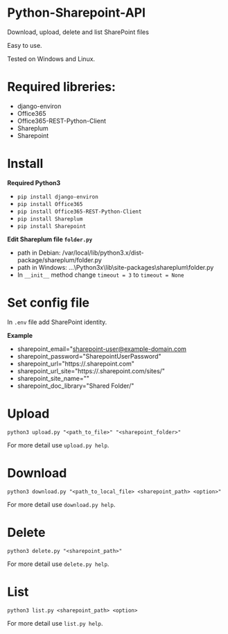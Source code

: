 # Python-Sharepoint-API
Download, upload, delete and list SharePoint files

Easy to use.

Tested on Windows and Linux.

# Required libreries:
- django-environ
- Office365
- Office365-REST-Python-Client
- Shareplum
- Sharepoint


# Install

**Required Python3**

- `pip install django-environ`
- `pip install Office365`
- `pip install Office365-REST-Python-Client`
- `pip install Shareplum`
- `pip install Sharepoint`

**Edit Shareplum file `folder.py`**
- path in Debian: /var/local/lib/python3.x/dist-package/shareplum/folder.py
- path in Windows: ...\Python3x\lib\site-packages\shareplum\folder.py
- In `__init__` method change `timeout = 3` to `timeout = None`

# Set config file

In `.env` file add SharePoint identity.

**Example**
- sharepoint_email="sharepoint-user@example-domain.com
- sharepoint_password="SharepointUserPassword"
- sharepoint_url="https://<tenant>.sharepoint.com"
- sharepoint_url_site="https://<tenant>.sharepoint.com/sites/<site-name>"
- sharepoint_site_name="<site-name>"
- sharepoint_doc_library="Shared Folder/"
  
 # Upload
  
  `python3 upload.py "<path_to_file>" "<sharepoint_folder>"`
   
  For more detail use `upload.py help`.
  
  # Download
  
  `python3 download.py "<path_to_local_file> <sharepoint_path> <option>"`
  
  For more detail use `download.py help`.
  
  # Delete
  
  `python3 delete.py "<sharepoint_path>"`
  
  For more detail use `delete.py help`.
  
  # List
  
  `python3 list.py <sharepoint_path> <option>`
  
  For more detail use `list.py help`.
  
